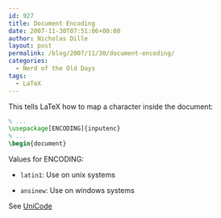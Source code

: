 ```yaml
---
id: 927
title: Document Encoding
date: 2007-11-30T07:51:06+00:00
author: Nicholas Dille
layout: post
permalink: /blog/2007/11/30/document-encoding/
categories:
  - Nerd of the Old Days
tags:
  - LaTeX
---
```

This tells LaTeX how to map a character inside the document:<!--more-->

```latex
% ...
\usepackage[ENCODING]{inputenc}
% ...
\begin{document}
```

Values for ENCODING:

* `latin1`: Use on unix systems

* `ansinew`: Use on windows systems

See [UniCode](/blog/2007/11/30/unicode/)